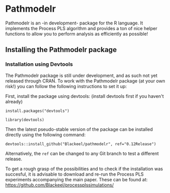 # Pathmodelr

Pathmodelr is an -in development- package for the R language.
It implements the Process PLS algorithm and provides a ton of nice helper functions to allow you to perform analysis as efficiently as possible!

## Installing the Pathmodelr package

### Installation using Devtools
The Pathmodelr package is still under development, and as such not yet released through CRAN.
To work with the Pathmodelr package (at your own risk!) you can follow the following instructions to set it up:

First, install the package using devtools: (install devtools first if you haven't already)

```
install.packages("devtools")

library(devtools)
```

Then the latest pseudo-stable version of the package can be installed directly using the following command:

```
devtools::install_github("Blackeel/pathmodelr", ref="0.12Release")
```
Alternatively, the `ref` can be changed to any Git branch to test a different release.

To get a rough grasp of the possibilities and to check if the installation was succesful, it is advisable to download and re-run the Process PLS experiments accompanying the main paper. These can be found at: https://github.com/Blackeel/processplssimulations/

